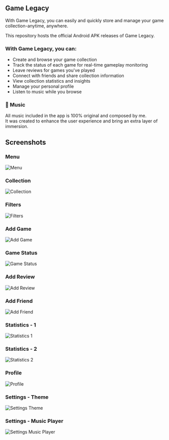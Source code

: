 ## Game Legacy
With Game Legacy, you can easily and quickly store and manage your game 
collection-anytime, anywhere.

This repository hosts the official Android APK releases of Game Legacy.

### With Game Legacy, you can:
- Create and browse your game collection
- Track the status of each game for real-time gameplay monitoring
- Leave reviews for games you've played
- Connect with friends and share collection information
- View collection statistics and insights
- Manage your personal profile
- Listen to music while you browse

### 🎵 Music
All music included in the app is 100% original and composed by me.  
It was created to enhance the user experience and bring an extra layer of immersion.

## Screenshots

### Menu
![Menu](screenshots/menu.png)

### Collection
![Collection](screenshots/collection.png)

### Filters
![Filters](screenshots/filters.png)

### Add Game
![Add Game](screenshots/add_game.png)

### Game Status
![Game Status](screenshots/game_status.png)

### Add Review
![Add Review](screenshots/add_review.png)

### Add Friend
![Add Friend](screenshots/add_friend.png)

### Statistics - 1
![Statistics 1](screenshots/statistics_1.png)

### Statistics - 2
![Statistics 2](screenshots/statistics_2.png)

### Profile
![Profile](screenshots/profile.png)

### Settings - Theme
![Settings Theme](screenshots/settings_theme.png)

### Settings - Music Player
![Settings Music Player](screenshots/settings_music_player.png)
